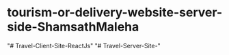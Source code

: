 # tourism-or-delivery-website-server-side-ShamsathMaleha
"# Travel-Client-Site-ReactJs" 
"# Travel-Server-Site-" 
